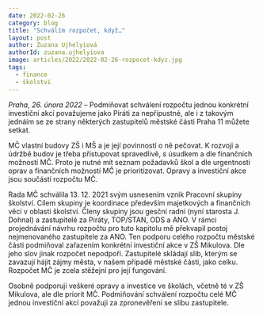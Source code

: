 ```yaml
---
date: 2022-02-26
category: blog
title: "Schválím rozpočet, když…"
layout: post
author: Zuzana Ujhelyiová
authorId: zuzana.ujhelyiova
image: articles/2022/2022-02-26-rozpocet-kdyz.jpg
tags: 
  - finance
  - školství
---
```


*Praha, 26. února 2022* – Podmiňovat schválení rozpočtu jednou konkrétní investiční akcí považujeme jako Piráti za nepřípustné, ale i z takovým jednáím se ze strany některých zastupitelů městské části Praha 11 můžete setkat.

MČ vlastní budovy ZŠ i MŠ a je její povinností o ně pečovat. K rozvoji a údržbě budov je třeba přistupovat spravedlivě, s úsudkem a dle finančních možností MČ. Proto je nutné mít seznam požadavků škol a dle urgentnosti oprav a finančních možností MČ je prioritizovat. Opravy a investiční akce jsou součástí rozpočtu MČ.

Rada MČ schválila 13. 12. 2021 svým usnesením vznik Pracovní skupiny školství. Cílem skupiny je koordinace především majetkových a finančních věcí v oblasti školství. Členy skupiny jsou gesční radní (nyní starosta J. Dohnal) a zastupitelé za Piráty, TOP/STAN, ODS a ANO. V rámci projednávání návrhu rozpočtu pro tuto kapitolu mě překvapil postoj nejmenovaného zastupitele za ANO. Ten podporu celého rozpočtu městské části podmiňoval zařazením konkrétní investiční akce v ZŠ Mikulova. Dle jeho slov jinak rozpočet nepodpoří. Zastupitelé skládají slib, kterým se zavazují hájit zájmy města, v našem případě městské části, jako celku. Rozpočet MČ je zcela stěžejní pro její fungování.

Osobně podporuji veškeré opravy a investice ve školách, včetně té v ZŠ Mikulova, ale dle priorit MČ. Podmiňování schválení rozpočtu celé MČ jednou investiční akcí považuji za zpronevěření se slibu zastupitele.
